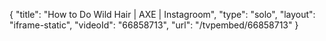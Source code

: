 {
    "title": "How to Do Wild Hair | AXE | Instagroom",
    "type": "solo",
    "layout": "iframe-static",
    "videoId": "66858713",
    "url": "\/tvpembed\/66858713"
}